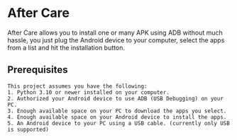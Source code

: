 ﻿# After Care
 After Care allows you to install one or many APK using ADB without much hassle, you just plug the Android device to your computer, select the apps from a list and hit the installation button.

## Prerequisites

    This project assumes you have the following:
    1. Python 3.10 or newer installed on your computer.
    2. Authorized your Android device to use ADB (USB Debugging) on your PC.
    3. Enough available space on your PC to download the apps you select.
    4. Enough available space on your Android device to install the apps.
    5. An Android device to your PC using a USB cable. (currently only USB is supported)
